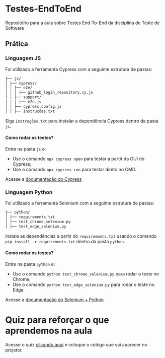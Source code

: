 # Testes-EndToEnd
Repositório para a aula sobre Testes End-To-End da disciplina de Teste de Software

## Prática

### Linguagem JS

Foi utilizado a ferramenta Cypress com a seguinte estrutura de pastas:

```bash
├── js/
│ ├── cypress/
│ │ ├── e2e/
│ │ │ ├── github_login_repository.cy.js
│ │ ├── support/
| │ │ ├── e2e.js
│ │ ├── cypress.config.js
│ │ ├── instruções.txt
```

Siga `instruções.txt` para instalar a dependência Cypress dentro da pasta `js`.

#### Como rodar os testes?

Entre na pasta `js` e:
* Use o comando `npx cypress open` para testar a partir da GUI do Cypress;
* Use o comando `npx cypress run` para testar direto no CMD.

Acesse a [documentação do Cypress](https://docs.cypress.io/app/get-started/why-cypress)

### Linguagem Python

Foi utilizado a ferramenta Selenium com a seguinte estrutura de pastas:

```bash
├── python/
│ ├── requirements.txt
│ ├── test_chrome_selenium.py
│ ├── test_edge_selenium.py
```

Instale as dependências a partir do `requirements.txt` usando o comando `pip install -r requirements.txt` dentro da pasta `python`.

#### Como rodar os testes?

Entre na pasta `python` e:
* Use o comando `python test_chrome_selenium.py` para rodar o teste no Chrome;
* Use o comando `python test_edge_selenium.py` para rodar o teste no Edge.

Acesse a [documentação do Selenium + Python](https://selenium-python.readthedocs.io/) 

# Quiz para reforçar o que aprendemos na aula

Acesse o quiz [clicando aqui](https://www.menti.com/) e coloque o código que vai aparecer no projetor.
